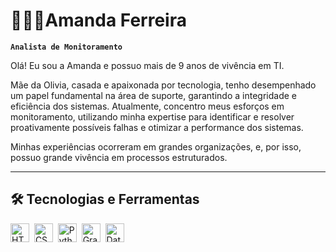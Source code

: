 # 👩🏻‍💻Amanda Ferreira

**`Analista de Monitoramento`**

Olá! Eu sou a Amanda e possuo mais de 9 anos de vivência em TI. 

Mãe da Olivia, casada e apaixonada por tecnologia,
tenho desempenhado um papel fundamental na área de suporte, garantindo a integridade e eficiência dos sistemas. Atualmente, concentro meus esforços em monitoramento, utilizando minha expertise para identificar e resolver proativamente possíveis falhas e otimizar a performance dos sistemas.

Minhas experiências ocorreram em grandes organizações, e, por isso, possuo grande vivência em processos estruturados.


---

## 🛠️ Tecnologias e Ferramentas

<p align="left">
  <img src="https://cdn.jsdelivr.net/gh/devicons/devicon@latest/icons/html5/html5-plain-wordmark.svg" title="HTML5" alt="HTML5" width="30" height="30"/>&nbsp;
  <img src="https://cdn.jsdelivr.net/gh/devicons/devicon@latest/icons/css3/css3-plain-wordmark.svg" title="CSS3" alt="CSS3" width="30" height="30"/>&nbsp;
  <img src="https://cdn.jsdelivr.net/gh/devicons/devicon@latest/icons/python/python-original.svg" title="Python" alt="Python" width="30" height="30"/>&nbsp;
  <img src="https://cdn.jsdelivr.net/gh/devicons/devicon@latest/icons/grafana/grafana-original.svg" title="Grafana" alt="Grafana" width="30" height="30"/>&nbsp;
  <img src="https://cdn.jsdelivr.net/gh/devicons/devicon@latest/icons/datadog/datadog-original.svg" title="Datadog" alt="Datadog" width="30" height="30"/>
</p>



<!-- 
### 💻 Linguagens e Tecnologias

<img
  src="https://cdn.jsdelivr.net/gh/devicons/devicon@latest/icons/html5/html5-plain-wordmark.svg"
  alt="HTML"
  title="HTML"
  width="30px"
/>

<img
  src="https://cdn.jsdelivr.net/gh/devicons/devicon@latest/icons/css3/css3-plain-wordmark.svg"
  alt="CSS"
  title="CSS"
  width="30px"
/>

<img
  src="https://cdn.jsdelivr.net/gh/devicons/devicon@latest/icons/css3/css3-plain-wordmark.svg"
  alt="CANVA"
  title="CANVA"
  width="30px"
/>

<img
  src="https://cdn.jsdelivr.net/gh/devicons/devicon@latest/icons/css3/css3-plain-wordmark.svg"
  alt="GRAFANA"
  title="GRAFANA"
  width="30px"
/>

<img
  src="https://cdn.jsdelivr.net/gh/devicons/devicon@latest/icons/css3/css3-plain-wordmark.svg"
  alt="PYTHON"
  title="PYTHON"
  width="30px"
/>

      ---

      ### Estatícias

      <img
          align="left"
          height="200"
          style="padding-right: 10px;"
          src="https://github-readme-stats.vercel.app/api?username=nandafporto&show_icons=true&theme=tokyoninght&include_all_commits=true&locale=pt-br"
          />

          
          -->
    
          
          
          
          
















<!--
**nandafporto/nandafporto** is a ✨ _special_ ✨ repository because its `README.md` (this file) appears on your GitHub profile.

Here are some ideas to get you started:

- 🔭 I’m currently working on ...
- 🌱 I’m currently learning ...
- 👯 I’m looking to collaborate on ...
- 🤔 I’m looking for help with ...
- 💬 Ask me about ...
- 📫 How to reach me: ...
- 😄 Pronouns: ...
- ⚡ Fun fact: ...
-->
